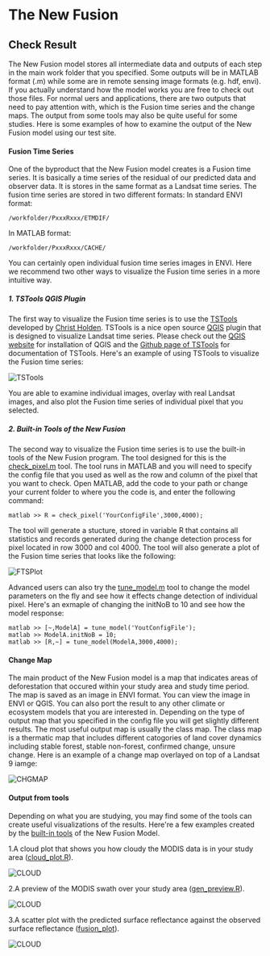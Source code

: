 # The New Fusion
## Check Result
The New Fusion model stores all intermediate data and outputs of each step in the main work folder that you specified. Some outputs will be in MATLAB format (.m) while some are in remote sensing image formats (e.g. hdf, envi). If you actually understand how the model works you are free to check out those files. For normal uers and applications, there are two outputs that need to pay attention with, which is the Fusion time series and the change maps. The output from some tools may also be quite useful for some studies. Here is some examples of how to examine the output of the New Fusion model using our test site.

#### Fusion Time Series

One of the byproduct that the New Fusion model creates is a Fusion time series. It is basically a time series of the residual of our predicted data and observer data. It is stores in the same format as a Landsat time series. The fusion time series are stored in two different formats:
In standard ENVI format:

    /workfolder/PxxxRxxx/ETMDIF/

In MATLAB format:

    /workfolder/PxxxRxxx/CACHE/

You can certainly open individual fusion time series images in ENVI. Here we recommend two other ways to visualize the Fusion time series in a more intuitive way.

##### 1. TSTools QGIS Plugin

The first way to visualize the Fusion time series is to use the [TSTools](https://github.com/ceholden/TSTools) developed by [Christ Holden](http://ceholden.github.io/). TSTools is a nice open source [QGIS](http://www.qgis.org/en/site/) plugin that is designed to visualize Landsat time series. Please check out the [QGIS website](http://www.qgis.org/en/site/) for installation of QGIS and the [Github page of TSTools](https://github.com/ceholden/TSTools) for documentation of TSTools. Here's an example of using TSTools to visualize the Fusion time series:

![TSTools](/media/img.png)

You are able to examine individual images, overlay with real Landsat images, and also plot the Fusion time series of individual pixel that you selected.

##### 2. Built-in Tools of the New Fusion

The second way to visualize the Fusion time series is to use the built-in tools of the New Fusion program. The tool designed for this is the [check_pixel.m](../tool/check_pixel.m) tool. The tool runs in MATLAB and you will need to specify the config file that you used as well as the row and column of the pixel that you want to check. Open MATLAB, add the code to your path or change your current folder to where you the code is, and enter the following command:

    matlab >> R = check_pixel('YourConfigFile',3000,4000);
    
The tool will generate a stucture, stored in variable R that contains all statistics and records generated during the change detection process for pixel located in row 3000 and col 4000. The tool will also generate a plot of the Fusion time series that looks like the following:

![FTSPlot](/media/asd.png)

Advanced users can also try the [tune_model.m](../tool/tune_model.m) tool to change the model parameters on the fly and see how it effects change detection of individual pixel. Here's an exmaple of changing the initNoB to 10 and see how the model response:

    matlab >> [~,ModelA] = tune_model('YoutConfigFile');
    matlab >> ModelA.initNoB = 10;
    matlab >> [R,~] = tune_model(ModelA,3000,4000);

#### Change Map

The main product of the New Fusion model is a map that indicates areas of deforestation that occured within your study area and study time period. The map is saved as an image in ENVI format. You can view the image in ENVI or QGIS. You can also port the result to any other climate or ecosystem models that you are interested in. Depending on the type of output map that you specified in the config file you will get slightly different results. The most useful output map is usually the class map. The class map is a thermatic map that includes different catogories of land cover dynamics including stable forest, stable non-forest, confirmed change, unsure change. Here is an example of a change map overlayed on top of a Landsat 9 iamge:

![CHGMAP](/media/asd.jpg)

#### Output from tools

Depending on what you are studying, you may find some of the tools can create useful visualizations of the results. Here're a few examples created by the [built-in tools](../tool) of the New Fusion Model.  

1.A cloud plot that shows you how cloudy the MODIS data is in your study area ([cloud_plot.R](../tool/cloud_plot.R)).  

![CLOUD](/media/asd.jpg)

2.A preview of the MODIS swath over your study area ([gen_preview.R](../tool/gen_preview.R)).  

![CLOUD](/media/asd.jpg)

3.A scatter plot with the predicted surface reflectance against the observed surface reflectance ([fusion_plot](../tool/fusion_plot.R)).

![CLOUD](/media/asd.jpg)
